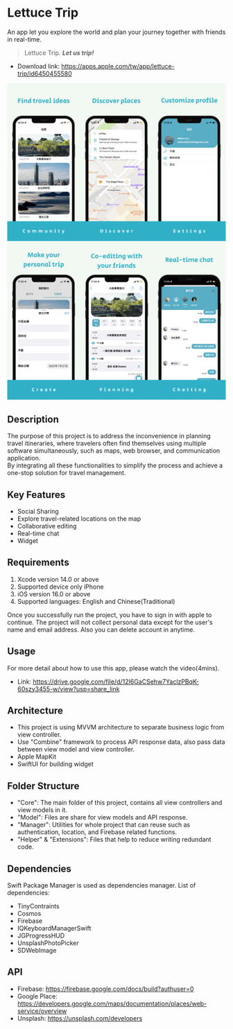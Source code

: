# Lettuce Trip
An app let you explore the world and plan your journey together with friends in real-time.
> Lettuce Trip. ***Let us trip!***
- Download link: https://apps.apple.com/tw/app/lettuce-trip/id6450455580

<img src="https://github.com/milton0526/LettuceTrip/blob/main/CoverImages/Discover.png">
<img src="https://github.com/milton0526/LettuceTrip/blob/main/CoverImages/Editing.png">

## Description
The purpose of this project is to address the inconvenience in planning travel itineraries, where travelers often find themselves using multiple software simultaneously, such as maps, web browser, and communication application.   
By integrating all these functionalities to simplify the process and achieve a one-stop solution for travel management.

## Key Features
- Social Sharing
- Explore travel-related locations on the map
- Collaborative editing
- Real-time chat
- Widget

## Requirements
1. Xcode version 14.0 or above
2. Supported device only iPhone
3. iOS version 16.0 or above
4. Supported languages: English and Chinese(Traditional)

Once you successfully run the project, you have to sign in with apple to continue.
The project will not collect personal data except for the user's name and email address. Also you can delete account in anytime.

## Usage
For more detail about how to use this app, please watch the video(4mins).
- Link: https://drive.google.com/file/d/12I6GaCSehw7YaclzPBqK-60szy3455-w/view?usp=share_link

## Architecture
- This project is using MVVM architecture to separate business logic from view controller.
- Use "Combine" framework to process API response data, also pass data between view model and view controller.
- Apple MapKit
- SwiftUI for building widget

## Folder Structure
- "Core": The main folder of this project, contains all view controllers and view models in it.
- "Model": Files are share for view models and API response.
- "Manager": Utilities for whole project that can reuse such as authentication, location, and Firebase related functions.
- "Helper" & "Extensions": Files that help to reduce writing redundant code.

## Dependencies
Swift Package Manager is used as dependencies manager. List of dependencies:
- TinyContraints
- Cosmos
- Firebase
- IQKeyboardManagerSwift
- JGProgressHUD
- UnsplashPhotoPicker
- SDWebImage

## API
- Firebase: https://firebase.google.com/docs/build?authuser=0
- Google Place: https://developers.google.com/maps/documentation/places/web-service/overview
- Unsplash: https://unsplash.com/developers
